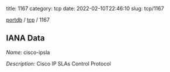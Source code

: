 title: 1167
category: tcp
date: 2022-02-10T22:46:10
slug: tcp/1167

[portdb](/) / [tcp](/category/tcp.html) / 1167


## IANA Data

_Name:_ cisco-ipsla

_Description:_ Cisco IP SLAs Control Protocol

